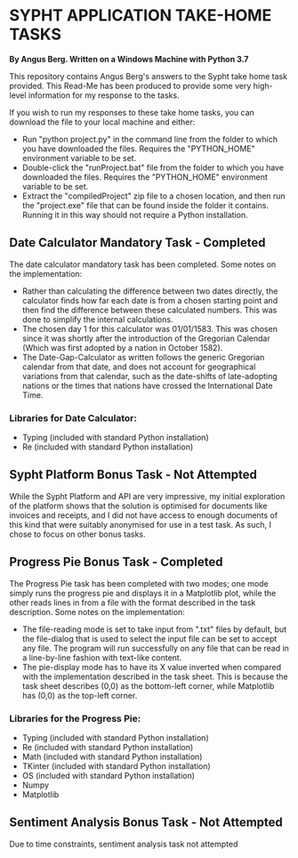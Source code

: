 # SYPHT APPLICATION TAKE-HOME TASKS

**By Angus Berg. Written on a Windows Machine with Python 3.7**

This repository contains Angus Berg's answers to the Sypht take home task provided. This Read-Me has been produced to
provide some very high-level information for my response to the tasks.

If you wish to run my responses to these take home tasks, you can download the file to your local machine and either:

- Run "python project.py" in the command line from the folder to which you have downloaded the files. Requires the
"PYTHON_HOME" environment variable to be set.
- Double-click the "runProject.bat" file from the folder to which you have downloaded the files. Requires the
"PYTHON_HOME" environment variable to be set.
- Extract the "compiledProject" zip file to a chosen location, and then run the "project.exe" file that can be found
inside the folder it contains. Running it in this way should not require a Python installation.

## Date Calculator Mandatory Task - Completed
The date calculator mandatory task has been completed. Some notes on the implementation:

- Rather than calculating the difference between two dates directly, the calculator finds how far each date is from a 
chosen starting point and then find the difference between these calculated numbers. This was done to simplify the
internal calculations.
- The chosen day 1 for this calculator was 01/01/1583. This was chosen since it was shortly after the introduction of
the Gregorian Calendar (Which was first adopted by a nation in October 1582).
- The Date-Gap-Calculator as written follows the generic Gregorian calendar from that date, and does not account for
geographical variations from that calendar, such as the date-shifts of late-adopting nations or the times that nations
have crossed the International Date Time.

### Libraries for Date Calculator:

- Typing (included with standard Python installation)
- Re (included with standard Python installation)

## Sypht Platform Bonus Task - Not Attempted
While the Sypht Platform and API are very impressive, my initial exploration of the platform shows that the solution is
optimised for documents like invoices and receipts, and I did not have access to enough documents of this kind that were
suitably anonymised for use in a test task. As such, I chose to focus on other bonus tasks.

## Progress Pie Bonus Task - Completed
The Progress Pie task has been completed with two modes; one mode simply runs the progress pie and displays it in a
Matplotlib plot, while the other reads lines in from a file with the format described in the task description.
Some notes on the implementation:

- The file-reading mode is set to take input from ".txt" files by default, but the file-dialog that is used to select
the input file can be set to accept any file. The program will run successfully on any file that can be read in a
line-by-line fashion with text-like content.
- The pie-display mode has to have its X value inverted when compared with the implementation described in the task
sheet. This is because the task sheet describes (0,0) as the bottom-left corner, while Matplotlib has (0,0) as the
top-left corner.

### Libraries for the Progress Pie:

- Typing (included with standard Python installation)
- Re (included with standard Python installation)
- Math (included with standard Python installation)
- TKinter (included with standard Python installation)
- OS (included with standard Python installation)
- Numpy
- Matplotlib

## Sentiment Analysis Bonus Task - Not Attempted
Due to time constraints, sentiment analysis task not attempted